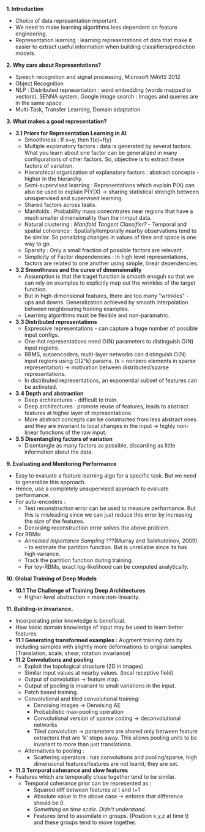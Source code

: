 **1. Introduction**
* Choice of data representation important.
* We need to make learning algorithms less dependent on feature engineering.
* Representation learning : learning representations of data that make it easier to extract useful information when building classifiers/prediction models.

**2. Why care about Representations?**
* Speech recognition and signal processing, Microsoft MAVIS 2012
* Object Recognition
* NLP : Distributed representation : word embedding (words mapped to vectors), SENNA system, Google image search : Images and queries are in the same space.
* Multi-Task, Transfer Learning, Domain adaptation 
	
**3. What makes a good representation?**
* **3.1 Priors for Representation Learning in AI**
	* Smoothness : If x~y, then f(x)~f(y)
	* Multiple explanatory factors : data is generated by several factors. What you learn about one factor can be generalized in many configurations of other factors. So, objective is to extract these factors of variation.
	* Hierarchical organization of explanatory factors : abstract concepts - higher in the hierarchy.
	* Semi-supervised learning : Representations which explain P(X) can also be used to explain P(Y|X) -> sharing statistical strength between unsupervised and supervised learning.
	* Shared factors across tasks.
	* Manifolds : Probability mass conecntrates near regions that have a much smaller dimensionality than the inmput data.
	* Natural clustering : *Manifold Tangent Classifier?*		- Temporal and spatial coherence : Spatially/temporally nearby observations tend to be similar. So penalizing changes in values of time and space is one way to go.
	* Sparsity : Only a small fraction of possible factors are relevant. 
	* Simplicity of Factor dependencies : In high level representations, factors are related to one another using simple, linear dependencies.	
* **3.2 Smoothness and the curse of dimensionality**
	* Assumption is that the traget function is smooth enoguh so that we can rely on examples to explicitly map out the wrinkles of the target function.
	* But in high-dimensional features, there are too many "wrinkles" - ups and downs. Generalization achieved by smooth interpolation between neighbouring training examples.
	* Learning algorithms must be flexible and non-paramatric. 
* **3.3 Distributed representations**
	* Expressive representations - can capture a huge number of possible input configs.
	* One-hot representations need O(N) parameters to distinguish O(N) input regions.
	* RBMS, autoencoders, multi-layer networks can distinguish O(N) input regions using O(2^k) params. (k = nonzero elements in sparse representation) -> motivation between distributed/sparse representations.
	* In distributed representations, an exponential subset of features can be activated.
* **3.4 Depth and abstraction**
	* Deep architectures - difficult to train.
	* Deep architectures : promote reuse of features, leads to abstract features at higher layer of representations.
	* More abstract concepts can be constructed from less abstract ones and they are invariant to local changes in the input -> highly non-linear functions of the raw input.		
* **3.5 Disentangling factors of variation**		
	* Disentangle as many factors as possible, discarding as little information about the data.
	
	
**9. Evaluating and Monitoring Performance**
* Easy to evaluate a feature learning algo for a specific task. But we need to generalize this approach.
* Hence, use a completely unsupervised approach to evaluate performance.
* For auto-encoders :
	* Test reconstruction error can be used to measure performance. But this is misleading since we can just reduce this error by increasing the size of the features.
	* Denoising reconstruction error solves the above problem. 
* For RBMs:
	* *Annealed Importance Sampling* ???(Murray and Salkhutdinov, 2009) - to estimate the partition function. But is unreliable since its has high variance.
	* Track the partition function during training.
	* For toy-RBMs, exact log-likelihood can be computed analytically.

**10. Global Training of Deep Models**
* **10.1 The Challenge of Training Deep Architectures**
	* Higher-level abstraction = more non-linearity.
		
**11. Building-in invariance.**
* Incorporating prior knowledge is beneficial.
* How basic domain knowledge of input may be used to learn better features.
* **11.1 Generating transformed examples :** Augment training data by including samples with slightly more deformations to original samples. (Translation, scale, shear, rotation invariance)
* **11.2 Convolutions and pooling**
	* Exploit the topological structure (2D in images)
	* Similar input values at nearby values. (local receptive field)
	* Output of convolution -> feature map. 
	* Output of pooling is invariant to small variations in the input.
	* Patch based training. 
	* Convolutional and tiled convolutional training:
		* Denoising images -> Denoising AE
		* Probabilistic max-pooling operation
		* Convolutional version of sparse coding -> deconvolutional networks
		* Tiled convolution -> parameters are shared only between feature extractors that are 'k' steps away. This allows pooling units to be invariant to more than just translations.
	* Alternatives to pooling :
		* Scattering operators : has convolutions and pooling/sparse, high dimensional features/features are not learnt, they are set. 
* **11.3 Temporal coherance and slow features**	
* Features which are temporally close together tend to be similar.
	* Temporal coherance prior can be represented as :
		* Squared diff between features at t and t+1
		* Absolute value in the above case -> enforce that difference should be 0.
		* *Something on time scale. Didn't understand.*
		* Features tend to assimilate in groups. (Position x,y,z at time t) and these groups tend to move together.
			

